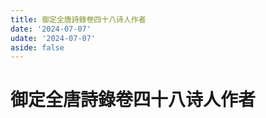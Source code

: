 ```yaml
---
title: 御定全唐詩錄卷四十八诗人作者
date: '2024-07-07'
udate: '2024-07-07'
aside: false
---
```

# 御定全唐詩錄卷四十八诗人作者

<AuthorPage :authorMap="authorMap" :chapternum="48" />

<script setup>
const chapter = '卷四十八';
import authorMap from '/data/qtsl/卷四十八/author.json'
</script>
